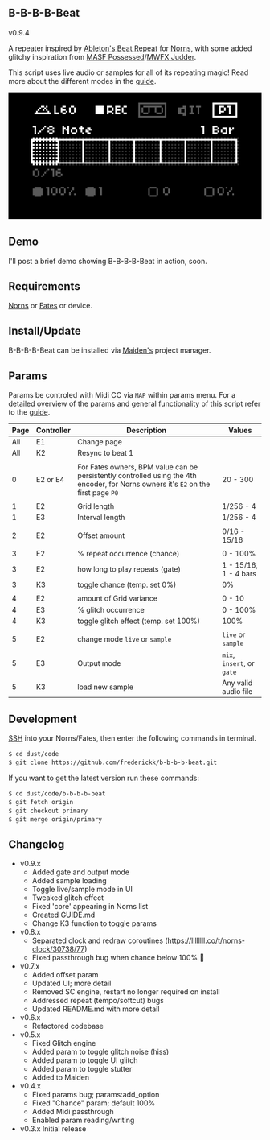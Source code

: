 B-B-B-B-Beat
---

v0.9.4

A repeater inspired by [Ableton's Beat Repeat](https://www.ableton.com/en/blog/guide-beat-repeat-quantize-courses/) for [Norns](https://monome.org/norns), with some added glitchy inspiration from [MASF Possessed](https://www.youtube.com/results?search_query=masf+possessed)/[MWFX Judder](https://www.youtube.com/results?search_query=mwfx+judder).

This script uses live audio or samples for all of its repeating magic! Read more about the different modes in the [guide](./GUIDE.md#modes).


![B-B-B-B-Beat UI](.assets/b-b-b-b-beat.gif)

## Demo

I'll post a brief demo showing B-B-B-B-Beat in action, soon.


## Requirements

[Norns](https://monome.org/norns) or [Fates](https://llllllll.co/t/fates-a-diy-norns-dac-board-for-raspberry-pi/22999) or device.


## Install/Update

B-B-B-B-Beat can be installed via [Maiden's](https://norns.local/maiden) project manager.


## Params

Params be controled with Midi CC via `MAP` within params menu. For a detailed overview of the params and general functionality of this script refer to the [guide](./GUIDE.md).

| Page    | Controller                    | Description                               | Values                         |
| ------- | ----------------------------- | ----------------------------------------- | ------------------------------ |
| All     | E1                            | Change page                               |                                |
| All     | K2                            | Resync to beat 1                          |                                |
|         |                               |                                           |                                |
| 0       | E2 or E4                      | For Fates owners, BPM value can be persistently controlled using the 4th encoder, for Norns owners it's `E2` on the first page `P0`  | 20 - 300                       |
|         |                               |                                           |                                |
| 1       | E2                            | Grid length                               | 1/256 - 4                      |
| 1       | E3                            | Interval length                           | 1/256 - 4                      |
|         |                               |                                           |                                |
| 2       | E2                            | Offset amount                             | 0/16 - 15/16                   |
|         |                               |                                           |                                |
| 3       | E2                            | % repeat occurrence (chance)              | 0 - 100%                       |
| 3       | E2                            | how long to play repeats (gate)           | 1 - 15/16, 1 - 4 bars          |
| 3       | K3                            | toggle chance (temp. set 0%)              | 0%                             |
|         |                               |                                           |                                |
| 4       | E2                            | amount of Grid variance                   | 0 - 10                         |
| 4       | E3                            | % glitch occurrence                       | 0 - 100%                       |
| 4       | K3                            | toggle glitch effect (temp. set 100%)     | 100%                           |
|         |                               |                                           |                                |
| 5       | E2                            | change mode `live` or `sample`            | `live` or `sample`             |
| 5       | E3                            | Output mode                               | `mix`, `insert`, or `gate`     |
| 5       | K3                            | load new sample                           | Any valid audio file           |


## Development

[SSH](https://monome.org/docs/norns/maiden/#ssh) into your Norns/Fates, then enter the following commands in terminal.

```bash
$ cd dust/code
$ git clone https://github.com/frederickk/b-b-b-b-beat.git
```

If you want to get the latest version run these commands:

```bash
$ cd dust/code/b-b-b-b-beat
$ git fetch origin
$ git checkout primary
$ git merge origin/primary
```


## Changelog
- v0.9.x
    - Added gate and output mode
    - Added sample loading
    - Toggle live/sample mode in UI
    - Tweaked glitch effect
    - Fixed 'core' appearing in Norns list
    - Created GUIDE.md
    - Change K3 function to toggle params
- v0.8.x
    - Separated clock and redraw coroutines (https://llllllll.co/t/norns-clock/30738/77) 
    - Fixed passthrough bug when chance below 100% 🤞
- v0.7.x
    - Added offset param
    - Updated UI; more detail
    - Removed SC engine, restart no longer required on install
    - Addressed repeat (tempo/softcut) bugs
    - Updated README.md with more detail
- v0.6.x
    - Refactored codebase 
- v0.5.x
    - Fixed Glitch engine
    - Added param to toggle glitch noise (hiss)
    - Added param to toggle UI glitch
    - Added param to toggle stutter
    - Added to Maiden
- v0.4.x
    - Fixed params bug; params:add_option
    - Fixed "Chance" param; default 100%
    - Added Midi passthrough
    - Enabled param reading/writing
- v0.3.x Initial release
